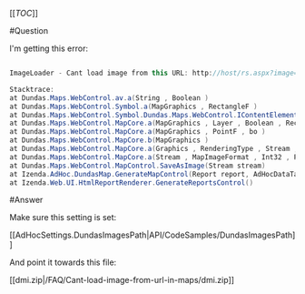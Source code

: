 [[_TOC_]]

#Question

I'm getting this error:

```csharp

ImageLoader - Cant load image from this URL: http://host/rs.aspx?image=dm_bar1.gif

Stacktrace:
at Dundas.Maps.WebControl.av.a(String , Boolean )
at Dundas.Maps.WebControl.Symbol.a(MapGraphics , RectangleF )
at Dundas.Maps.WebControl.Symbol.Dundas.Maps.WebControl.IContentElement.IsVisible(MapGraphics g, Layer layer, Boolean allLayers, RectangleF clipRect)
at Dundas.Maps.WebControl.MapCore.a(MapGraphics , Layer , Boolean , RectangleF , bo , Hashtable )
at Dundas.Maps.WebControl.MapCore.a(MapGraphics , PointF , bo )
at Dundas.Maps.WebControl.MapCore.b(MapGraphics )
at Dundas.Maps.WebControl.MapCore.a(Graphics , RenderingType , Stream , Boolean )
at Dundas.Maps.WebControl.MapCore.a(Stream , MapImageFormat , Int32 , Panel , Boolean )
at Dundas.Maps.WebControl.MapControl.SaveAsImage(Stream stream)
at Izenda.AdHoc.DundasMap.GenerateMapControl(Report report, AdHocDataTable formatResult)
at Izenda.Web.UI.HtmlReportRenderer.GenerateReportsControl()


```

#Answer

Make sure this setting is set:

[[AdHocSettings.DundasImagesPath|API/CodeSamples/DundasImagesPath]]

And point it towards this file:

[[dmi.zip|/FAQ/Cant-load-image-from-url-in-maps/dmi.zip]]
